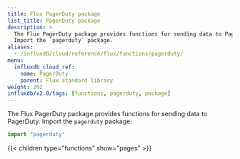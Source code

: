 ```yaml
---
title: Flux PagerDuty package
list_title: PagerDuty package
description: >
  The Flux PagerDuty package provides functions for sending data to PagerDuty.
  Import the `pagerduty` package.
aliases:
  - /influxdb/cloud/reference/flux/functions/pagerduty/
menu:
  influxdb_cloud_ref:
    name: PagerDuty
    parent: Flux standard library
weight: 202
influxdb/v2.0/tags: [functions, pagerduty, package]
---
```


The Flux PagerDuty package provides functions for sending data to PagerDuty.
Import the `pagerduty` package:

```js
import "pagerduty"
```

{{< children type="functions" show="pages" >}}
